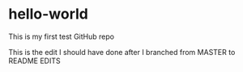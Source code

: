 # hello-world
This is my first test GitHub repo

This is the edit I should have done after I branched from MASTER to README EDITS
